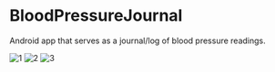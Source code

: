 # BloodPressureJournal
Android app that serves as a journal/log of blood pressure readings.

![1](https://i.ibb.co/TR6RNLm/Screenshot-1631388696.png)
![2](https://i.ibb.co/k09ppzN/Screenshot-1631388701.png)
![3](https://i.ibb.co/80bTWgh/Screenshot-1631388719.png)
